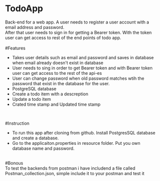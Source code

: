# TodoApp<br>
Back-end for a web app. A user needs to register a  user account with a email address and password.<br> 
After that user needs to sign in for getting a Bearer token. With the token user can get access to rest of the end points of todo app. <br>
<br>
#Features<br>
- Takes user details such as email and password and saves in database when email already doesn't exist in database<br>
- User needs to sing in order to get Bearer token and with Bearer token user can get access to the rest of the api-es
- User can change password when old password matches wtih the password that exist in the database for the user.<br>
- PostgreSQL database<br>
- Create a todo item with a descreption <br>
- Update a todo item<br>
- Crated time stamp and Updated time stamp <br>
<br>

#Instruction <br>
- To run this app after cloning from github. Install PostgresSQL database and create a database. <br>
- Go to the applicaiton.properties in resource folder. Put you own database name and password.<br>
<br>
#Bonous<br>
To test the backends from postman i have includend a file called Postman_collection.json, simple include it to your postman and test it

